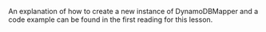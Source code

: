 An explanation of how to create a new instance of DynamoDBMapper and a code example can be found in the first reading 
for this lesson.
